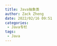 ```yaml
---
title: Java抽象类
author: Zack Zheng
date: 2022/02/16 09:51
categories:
 - Java专栏
tags:
 - Java
---
```



<simple-img src="https://gitee.com/zackzhengxy/picGallery/raw/main/imgs/线程状态切换.png"></simple-img>

